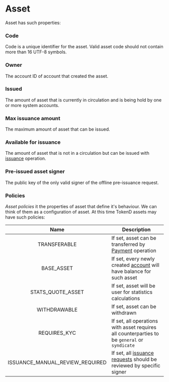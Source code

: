 # Asset

Asset has such properties:

### Code

Code is a unique identifier for the asset. Valid asset code should not contain
more than 16 UTF-8 symbols.

### Owner

The account ID of account that created the asset.

### Issued

The amount of asset that is currently in circulation and is being hold by one or
more system accounts.

### Max issuance amount

The maximum amount of asset that can be issued.

### Available for issuance

The amount of asset that is not in a circulation but can be issued with 
[issuance][3] operation.

### Pre-issued asset signer

The public key of the only valid signer of the offline pre-issuance request. 

### Policies

*Asset policies* it the properties of asset that define it's behaviour. We can 
think of them as a configuration of asset. At this time TokenD assets may have
such policies: 

| Name                            | Description |
|:-------------------------------:|-------------|
| TRANSFERABLE                    | If set, asset can be transferred by [Payment][1] operation |
| BASE_ASSET                      | If set, every newly created [account][2] will have balance for such asset |
| STATS_QUOTE_ASSET               | If set, asset will be user for statistics calculations |
| WITHDRAWABLE                    | If set, asset can be withdrawn |
| REQUIRES_KYC                    | If set, all operations with asset requires all counterparties to be `general` or `syndicate` |
| ISSUANCE_MANUAL_REVIEW_REQUIRED | If set, all [issuance requests][3] should be reviewed by specific signer |



<!--1. Payment op-->

[1]: /coming_soon.md
[2]: /tech/key_entities/accounts.md
[3]: /tech/requests/request_issuance.md